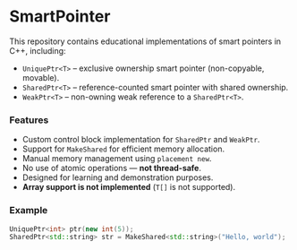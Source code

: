 # SmartPointer

This repository contains educational implementations of smart pointers in C++, including:

- `UniquePtr<T>` – exclusive ownership smart pointer (non-copyable, movable).
- `SharedPtr<T>` – reference-counted smart pointer with shared ownership.
- `WeakPtr<T>` – non-owning weak reference to a `SharedPtr<T>`.

### Features

- Custom control block implementation for `SharedPtr` and `WeakPtr`.
- Support for `MakeShared` for efficient memory allocation.
- Manual memory management using `placement new`.
- No use of atomic operations — **not thread-safe**.
- Designed for learning and demonstration purposes.
- **Array support is not implemented** (`T[]` is not supported).

### Example

```cpp
UniquePtr<int> ptr(new int(5));
SharedPtr<std::string> str = MakeShared<std::string>("Hello, world");
